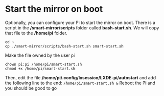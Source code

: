 # Start the mirror on boot

Optionally, you can configure your Pi to start the mirror on boot. There is a script in the **/smart-mirror/scripts** folder called **bash-start.sh**. We will copy that file to the **/home/pi** folder. 
```
cd ~
cp ./smart-mirror/scripts/bash-start.sh smart-start.sh
```

Make the file owned by the user pi
```
chown pi:pi /home/pi/smart-start.sh
chmod +x /home/pi/smart-start.sh
```

Then, edit the file **/home/pi/.config/lxsession/LXDE-pi/autostart**
and add the following line to the end:
`/home/pi/smart-start.sh &`
Reboot the Pi and you should be good to go
